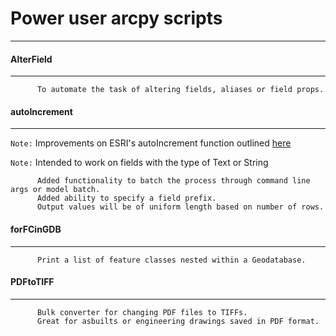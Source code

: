 # Power user arcpy scripts
---

#### AlterField
---
          To automate the task of altering fields, aliases or field props.

#### autoIncrement
---
`Note:` Improvements on ESRI's autoIncrement function outlined [here](http://support.esri.com/technical-article/000011137)

`Note:` Intended to work on fields with the type of Text or String

          Added functionality to batch the process through command line args or model batch.
          Added ability to specify a field prefix.
          Output values will be of uniform length based on number of rows.

#### forFCinGDB
---
          Print a list of feature classes nested within a Geodatabase.

#### PDFtoTIFF
---
          Bulk converter for changing PDF files to TIFFs.
          Great for asbuilts or engineering drawings saved in PDF format.
